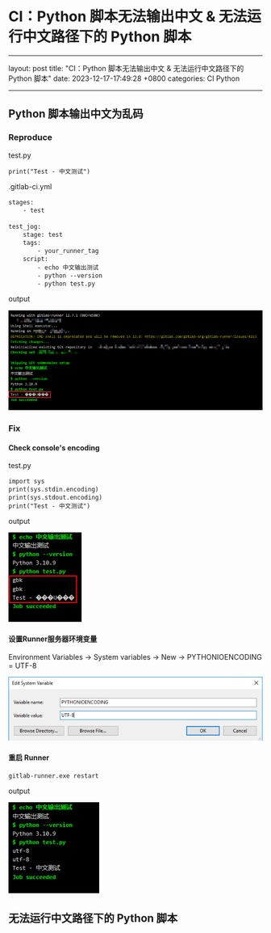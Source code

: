 # CI：Python 脚本无法输出中文 & 无法运行中文路径下的 Python 脚本

---
layout: post
title: "CI：Python 脚本无法输出中文 & 无法运行中文路径下的 Python 脚本"
date: 2023-12-17-17:49:28 +0800
categories: CI Python

---



## Python 脚本输出中文为乱码

### Reproduce

test.py

```
print("Test - 中文测试")
```

.gitlab-ci.yml

```
stages:
    - test

test_jog:
    stage: test
    tags:
        - your_runner_tag
    script:
        - echo 中文输出测试
        - python --version
        - python test.py
```

output

![Chinese Garbled](..\imgs\ci_chinese_garbled.PNG)

### Fix

#### Check console's encoding

test.py

```
import sys
print(sys.stdin.encoding)
print(sys.stdout.encoding)
print("Test - 中文测试")
```

output

![](..\imgs\console_encoding.PNG)

#### 设置Runner服务器环境变量

Environment Variables -> System variables -> New ->  PYTHONIOENCODING = UTF-8

![pythonencoding](..\imgs\pythonencoding.PNG)

#### 重启 Runner

```
gitlab-runner.exe restart
```

output

![output_utf8](..\imgs\output_utf8.PNG)



## 无法运行中文路径下的 Python 脚本

